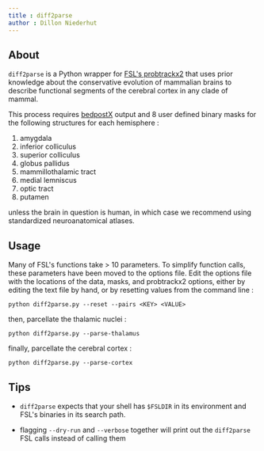 ```yaml
---
title : diff2parse
author : Dillon Niederhut
---
```


## About

`diff2parse` is a Python wrapper for [FSL's probtrackx2](http://fsl.fmrib.ox.ac.uk/fsl/fslwiki/FDT/UserGuide#PROBTRACKX_-_probabilistic_tracking_with_crossing_fibres) that uses prior knowledge about the conservative evolution of mammalian brains to describe functional segments of the cerebral cortex in any clade of mammal.

This process requires [bedpostX](http://fsl.fmrib.ox.ac.uk/fsl/fslwiki/FDT/UserGuide#BEDPOSTX) output and 8 user defined binary masks for the following structures for each hemisphere :

1. amygdala
2. inferior colliculus
3. superior colliculus
4. globus pallidus
5. mammillothalamic tract
6. medial lemniscus
7. optic tract
8. putamen

unless the brain in question is human, in which case we recommend using standardized neuroanatomical atlases.

## Usage

Many of FSL's functions take > 10 parameters. To simplify function calls, these parameters have been moved to the options file. Edit the options file with the locations of the data, masks, and probtrackx2 options, either by editing the text file by hand, or by resetting values from the command line :

~~~
python diff2parse.py --reset --pairs <KEY> <VALUE>
~~~

then, parcellate the thalamic nuclei :

~~~
python diff2parse.py --parse-thalamus
~~~

finally, parcellate the cerebral cortex :

~~~
python diff2parse.py --parse-cortex
~~~

## Tips

* `diff2parse` expects that your shell has `$FSLDIR` in its environment and FSL's binaries in its search path.

* flagging `--dry-run` and `--verbose` together will print out the `diff2parse` FSL calls instead of calling them

